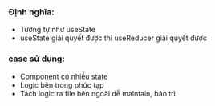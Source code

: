 ### Định nghĩa: 
- Tương tự như useState
- useState giải quyết được thì useReducer giải quyết được

### case sử dụng:
- Component có nhiều state
- Logic bên trong phức tạp
- Tách logic ra file bên ngoài dễ maintain, bảo trì

<!-- 
    useState: 
    1. init state
    2. action: cập nhật state

    useReducer: 
    1. init state
    2. action: cập nhật state
    3. Reducer
    4. Dispatch
 -->